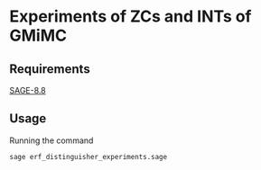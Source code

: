 # Experiments of ZCs and INTs of GMiMC

## Requirements
[SAGE-8.8](https://www.sagemath.org/)

## Usage
Running the command

```
sage erf_distinguisher_experiments.sage

```
